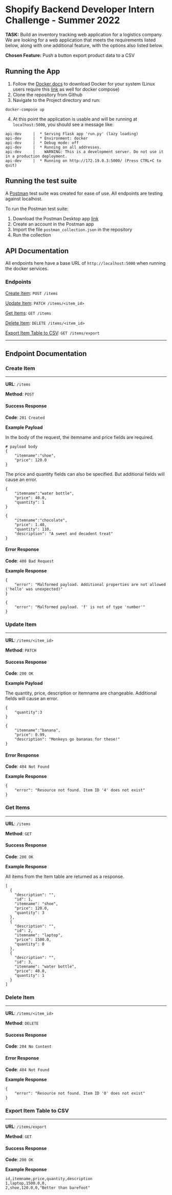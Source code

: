 # Shopify Backend Developer Intern  Challenge - Summer 2022
**TASK:** Build an inventory tracking web application for a logistics company. We are looking for a web application that meets the requirements listed below, along with one additional feature, with the options also listed below.

**Chosen Feature:** Push a button export product data to a CSV


## Running the App
1. Follow the [Docker docs](https://docs.docker.com/get-docker/) to download Docker for your system (Linux users require this [link](https://docs.docker.com/compose/install/) as well for docker compose)
2. Clone the repository from Github
3. Navigate to the Project directory and run:
```
docker-compose up
```
4. At this point the application is usable and will be running at `localhost:5000`, you should see a message like:
```
api-dev     |  * Serving Flask app 'run.py' (lazy loading)
api-dev     |  * Environment: docker
api-dev     |  * Debug mode: off
api-dev     |  * Running on all addresses.
api-dev     |    WARNING: This is a development server. Do not use it in a production deployment.
api-dev     |  * Running on http://172.19.0.3:5000/ (Press CTRL+C to quit)
```

## Running the test suite
A [Postman](https://www.postman.com/chalky-devs/workspace/shopify-backend-intern-summer-2022/overview) test suite was created for ease of use. All endpoints are testing against localhost.

To run the Postman test suite:
1. Download the Postman Desktop app [link](https://learning.postman.com/docs/getting-started/installation-and-updates/)
2. Create an account in the Postman app
3. Import the file `postman_collection.json` in the repository
4. Run the collection

## API Documentation
All endpoints here have a base URL of `http://localhost:5000` when running the docker services.
### Endpoints
[Create Item](): `POST /items`

[Update Item](): `PATCH /items/<item_id>`

[Get Items](): `GET /items`

[Delete Item](): `DELETE /items/<item_id>`

[Export Item Table to CSV](): `GET /items/export`

---

## Endpoint Documentation
### Create Item
---

**URL**: `/items`

**Method**: `POST`
#### Success Response
**Code**: `201 Created`

**Example Payload**

In the body of the request, the itemname and price fields are required.
```
# payload body
{
    "itemname":"shoe",
    "price": 120.0
}
```
The price and quantity fields can also be specified. But additional fields will cause an error.
```
{
    "itemname":"water bottle",
    "price": 40.0,
    "quantity": 1
}
```
```
{
    "itemname":"chocolate",
    "price": 1.40,
    "quantity": 110,
    "description": "A sweet and decadent treat"
}
```
#### Error Response
**Code**: `400 Bad Request`

**Example Response**


```
{
    "error": "Malformed payload. Additional properties are not allowed ('hello' was unexpected)"
}
```
```
{
    "error": "Malformed payload. 'f' is not of type 'number'"
}
```

### Update Item
---

**URL**: `/items/<item_id>`

**Method**: `PATCH`

#### Success Response
**Code**: `200 OK`

**Example Payload**

The quantity, price, description or itemname are changeable. Additional fields will cause an error.
```
{
    "quantity":3
}
```
```
{
    "itemname":"banana",
    "price": 0.99,
    "description": "Monkeys go bananas for these!"
}
```

#### Error Response
**Code**: `404 Not Found`

**Example Response**


```
{
    "error": "Resource not found. Item ID '4' does not exist"
}
```


### Get Items
---

**URL**: `/items`

**Method**: `GET`

#### Success Response
**Code**: `200 OK`

**Example Response**

All items from the Item table are returned as a response.
```
[
  {
    "description": "", 
    "id": 1, 
    "itemname": "shoe", 
    "price": 120.0, 
    "quantity": 3
  }, 
  {
    "description": "", 
    "id": 2, 
    "itemname": "laptop", 
    "price": 1500.0, 
    "quantity": 0
  }, 
  {
    "description": "", 
    "id": 3, 
    "itemname": "water bottle", 
    "price": 40.0, 
    "quantity": 1
  }
]
```

### Delete Item
---

**URL**: `/items/<item_id>`

**Method**: `DELETE`

#### Success Response
**Code**: `204 No Content`

#### Error Response

**Code**: `404 Not Found`

**Example Response**


```
{
    "error": "Resource not found. Item ID '0' does not exist"
}
```

### Export Item Table to CSV
---

**URL**: `/items/export`

**Method**: `GET`
#### Success Response
**Code**: `200 OK`

**Example Response**


```
id,itemname,price,quantity,description
1,laptop,1500.0,0,
2,shoe,120.0,0,"Better than barefoot"
```